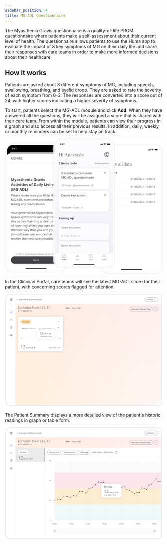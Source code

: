 ```yaml
---
sidebar_position: 4
title: MG-ADL Questionnaire
---
```


The Myasthenia Gravis questionnaire is a quality-of-life PROM questionnaire where patients make a self-assessment about their current level of health. The questionnaire allows patients to use the Huma app to evaluate the impact of 8 key symptoms of MG on their daily life and share their responses with care teams in order to make more informed decisions about their healthcare.

## How it works

Patients are asked about 8 different symptoms of MG, including speech, swallowing, breathing, and eyelid droop. They are asked to rate the severity of each symptom from 0-3. The responses are converted into a score out of 24, with higher scores indicating a higher severity of symptoms.

To start, patients select the MG-ADL module and click **Add**. When they have answered all the questions, they will be assigned a score that is shared with their care team. From within the module, patients can view their progress in a graph and also access all their previous results. In addition, daily, weekly, or monthly reminders can be set to help stay on track.

![MG-ADL](./assets/mg-adl01.png)

In the Clinician Portal, care teams will see the latest MG-ADL score for their patient, with concerning scores flagged for attention.

![MG-ADL](./assets/mg-adl02.png)

The Patient Summary displays a more detailed view of the patient's historic readings in graph or table form.

![MG-ADL](./assets/mg-adl03.png)
